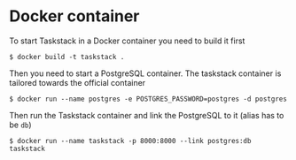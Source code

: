 Docker container
================

To start Taskstack in a Docker container you need to build it first
```
$ docker build -t taskstack .
```

Then you need to start a PostgreSQL container. The taskstack container is
tailored towards the official container
```
$ docker run --name postgres -e POSTGRES_PASSWORD=postgres -d postgres
```

Then run the Taskstack container and link the PostgreSQL to it (alias has to be `db`)
```
$ docker run --name taskstack -p 8000:8000 --link postgres:db taskstack
```
